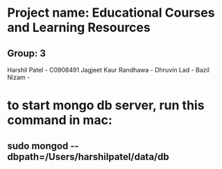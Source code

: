 # Project name: Educational Courses and Learning Resources

## Group: 3

Harshil Patel - C0908491
Jagjeet Kaur Randhawa -
Dhruvin Lad -
Bazil Nizam -

# to start mongo db server, run this command in mac:

## sudo mongod --dbpath=/Users/harshilpatel/data/db
